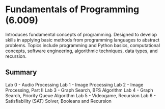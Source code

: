 # Fundamentals of Programming (6.009)
 Introduces fundamental concepts of programming. Designed to develop skills in applying basic methods from programming languages to abstract problems. Topics include programming and Python basics, computational concepts, software engineering, algorithmic techniques, data types, and recursion.
 
 ## Summary
 Lab 0 - Audio Processing
 Lab 1 - Image Processing
 Lab 2 - Image Processing, Part II
 Lab 3 - Graph Search, BFS Algorithm
 Lab 4 - Graph Search, Priority Queue Algorithm
 Lab 5 - Videogame, Recursion
 Lab 6 - Satisfiability (SAT) Solver, Booleans and Recursion
